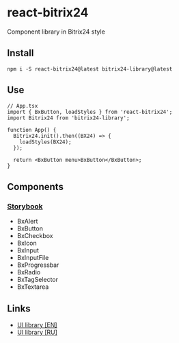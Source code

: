 # react-bitrix24

Component library in Bitrix24 style

## Install

```nodejs
npm i -S react-bitrix24@latest bitrix24-library@latest
```

## Use

```tsx
// App.tsx
import { BxButton, loadStyles } from 'react-bitrix24';
import Bitrix24 from 'bitrix24-library';

function App() {
  Bitrix24.init().then((BX24) => {
    loadStyles(BX24);
  });

  return <BxButton menu>BxButton</BxButton>;
}
```

## Components

### [Storybook](https://astrotrain55.github.io/ui-bitrix24/react)

- BxAlert
- BxButton
- BxCheckbox
- BxIcon
- BxInput
- BxInputFile
- BxProgressbar
- BxRadio
- BxTagSelector
- BxTextarea

## Links

- [UI library [EN]](https://training.bitrix24.com/api_d7/bitrix/ui/index.php)
- [UI library [RU]](https://dev.1c-bitrix.ru/api_d7/bitrix/ui/index.php)
